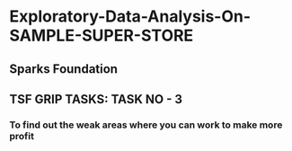 # Exploratory-Data-Analysis-On-SAMPLE-SUPER-STORE
## Sparks Foundation  
## TSF GRIP TASKS: TASK NO - 3
### To find out the weak areas where you can work to make more profit
